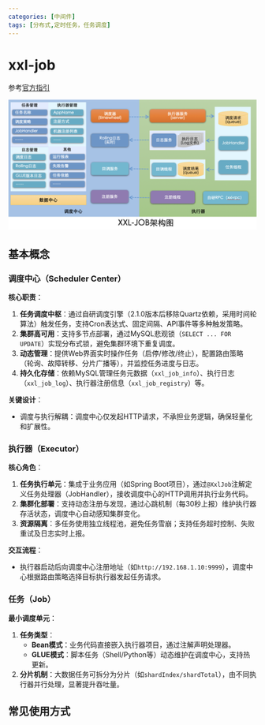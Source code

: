 ```yaml
---
categories: [中间件]
tags: [分布式,定时任务，任务调度]
---
```


# xxl-job

参考[官方指引](https://www.xuxueli.com/xxl-job/#1.5%20下载)

![xxl-job架构图](../assets/2025-08-12-xxl-job/structure.png)

## 基本概念

### 调度中心（Scheduler Center）

**核心职责**：

1. **任务调度中枢**：通过自研调度引擎（2.1.0版本后移除Quartz依赖，采用时间轮算法）触发任务，支持Cron表达式、固定间隔、API事件等多种触发策略。
2. **集群高可用**：支持多节点部署，通过MySQL悲观锁（`SELECT ... FOR UPDATE`）实现分布式锁，避免集群环境下重复调度。
3. **动态管理**：提供Web界面实时操作任务（启停/修改/终止），配置路由策略（轮询、故障转移、分片广播等），并监控任务进度与日志。
4. **持久化存储**：依赖MySQL管理任务元数据（`xxl_job_info`）、执行日志（`xxl_job_log`）、执行器注册信息（`xxl_job_registry`）等。

**关键设计**：

- 调度与执行解耦：调度中心仅发起HTTP请求，不承担业务逻辑，确保轻量化和扩展性。

### 执行器（Executor）

**核心角色**：

1. **任务执行单元**：集成于业务应用（如Spring Boot项目），通过`@XxlJob`注解定义任务处理器（JobHandler），接收调度中心的HTTP调用并执行业务代码。
2. **集群化部署**：支持动态注册与发现，通过心跳机制（每30秒上报）维护执行器存活状态，调度中心自动感知集群变化。
3. **资源隔离**：多任务使用独立线程池，避免任务雪崩；支持任务超时控制、失败重试及日志实时上报。

**交互流程**：

- 执行器启动后向调度中心注册地址（如`http://192.168.1.10:9999`），调度中心根据路由策略选择目标执行器发起任务请求。

### 任务（Job）

**最小调度单元**：

1. **任务类型**：
   - **Bean模式**：业务代码直接嵌入执行器项目，通过注解声明处理器。
   - **GLUE模式**：脚本任务（Shell/Python等）动态维护在调度中心，支持热更新。
2. **分片机制**：大数据任务可拆分为分片（如`shardIndex/shardTotal`），由不同执行器并行处理，显著提升吞吐量。

## 常见使用方式